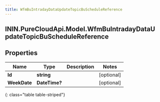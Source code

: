 ```yaml
---
title: WfmBuIntradayDataUpdateTopicBuScheduleReference
---
```

## ININ.PureCloudApi.Model.WfmBuIntradayDataUpdateTopicBuScheduleReference

## Properties

|Name | Type | Description | Notes|
|------------ | ------------- | ------------- | -------------|
| **Id** | **string** |  | [optional] |
| **WeekDate** | **DateTime?** |  | [optional] |
{: class="table table-striped"}


